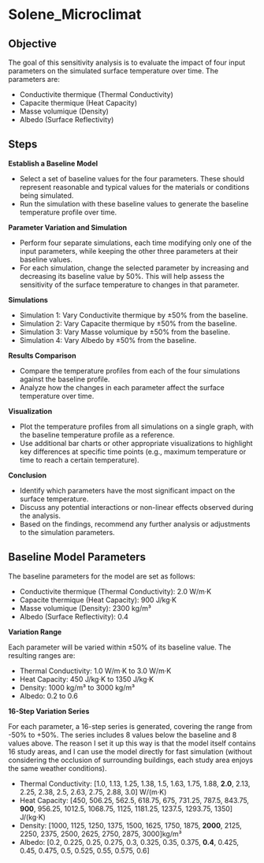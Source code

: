 # Solene_Microclimat

## Objective

The goal of this sensitivity analysis is to evaluate the impact of four input parameters on the simulated surface temperature over time. The parameters are:
- Conductivite thermique (Thermal Conductivity)
- Capacite thermique (Heat Capacity)
- Masse volumique (Density)
- Albedo (Surface Reflectivity)

## Steps

**Establish a Baseline Model**
- Select a set of baseline values for the four parameters. These should represent reasonable and typical values for the materials or conditions being simulated.
- Run the simulation with these baseline values to generate the baseline temperature profile over time.

**Parameter Variation and Simulation**
- Perform four separate simulations, each time modifying only one of the input parameters, while keeping the other three parameters at their baseline values.
- For each simulation, change the selected parameter by increasing and decreasing its baseline value by 50%. This will help assess the sensitivity of the surface temperature to changes in that parameter.

**Simulations**
- Simulation 1: Vary Conductivite thermique by ±50% from the baseline.
- Simulation 2: Vary Capacite thermique by ±50% from the baseline.
- Simulation 3: Vary Masse volumique by ±50% from the baseline.
- Simulation 4: Vary Albedo by ±50% from the baseline.

**Results Comparison**
- Compare the temperature profiles from each of the four simulations against the baseline profile.
- Analyze how the changes in each parameter affect the surface temperature over time.

**Visualization**
- Plot the temperature profiles from all simulations on a single graph, with the baseline temperature profile as a reference.
- Use additional bar charts or other appropriate visualizations to highlight key differences at specific time points (e.g., maximum temperature or time to reach a certain temperature).

**Conclusion**
- Identify which parameters have the most significant impact on the surface temperature.
- Discuss any potential interactions or non-linear effects observed during the analysis.
- Based on the findings, recommend any further analysis or adjustments to the simulation parameters.

## Baseline Model Parameters

The baseline parameters for the model are set as follows:
- Conductivite thermique (Thermal Conductivity): 2.0 W/m·K
- Capacite thermique (Heat Capacity): 900 J/kg·K
- Masse volumique (Density): 2300 kg/m³
- Albedo (Surface Reflectivity): 0.4

**Variation Range**

Each parameter will be varied within ±50% of its baseline value. The resulting ranges are:
- Thermal Conductivity: 1.0 W/m·K to 3.0 W/m·K
- Heat Capacity: 450 J/kg·K to 1350 J/kg·K
- Density: 1000 kg/m³ to 3000 kg/m³
- Albedo: 0.2 to 0.6

**16-Step Variation Series**

For each parameter, a 16-step series is generated, covering the range from -50% to +50%. The series includes 8 values below the baseline and 8 values above. The reason I set it up this way is that the model itself contains 16 study areas, and I can use the model directly for fast simulation (without considering the occlusion of surrounding buildings, each study area enjoys the same weather conditions).

- Thermal Conductivity: [1.0, 1.13, 1.25, 1.38, 1.5, 1.63, 1.75, 1.88, **2.0**, 2.13, 2.25, 2.38, 2.5, 2.63, 2.75, 2.88, 3.0] W/(m·K)
- Heat Capacity: [450, 506.25, 562.5, 618.75, 675, 731.25, 787.5, 843.75, **900**, 956.25, 1012.5, 1068.75, 1125, 1181.25, 1237.5, 1293.75, 1350] J/(kg·K)
- Density: [1000, 1125, 1250, 1375, 1500, 1625, 1750, 1875, **2000**, 2125, 2250, 2375, 2500, 2625, 2750, 2875, 3000]kg/m³
- Albedo: [0.2, 0.225, 0.25, 0.275, 0.3, 0.325, 0.35, 0.375, **0.4**, 0.425, 0.45, 0.475, 0.5, 0.525, 0.55, 0.575, 0.6]
